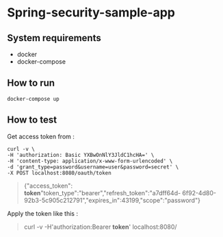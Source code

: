 # Spring-security-sample-app

## System requirements
- docker
- docker-compose

## How to run
```
docker-compose up
```

## How to test

Get access token from :
```
curl -v \
-H 'authorization: Basic YXBwOnNlY3JldC1hcHA=' \
-H 'content-type: application/x-www-form-urlencoded' \
-d 'grant_type=password&username=user&password=secret' \
-X POST localhost:8080/oauth/token
```

>{"access_token": **token**"token_type":"bearer","refresh_token":"a7dff64d-
6f92-4d80-92b3-5c905c212791","expires_in":43199,"scope":"password"}


Apply the token like this :

>curl -v -H'authorization:Bearer **token**' localhost:8080/
